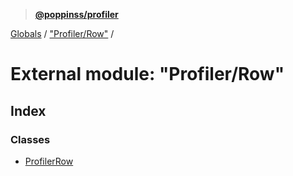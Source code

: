 > **[@poppinss/profiler](../README.md)**

[Globals](../README.md) / ["Profiler/Row"](_profiler_row_.md) /

# External module: "Profiler/Row"

## Index

### Classes

* [ProfilerRow](../classes/_profiler_row_.profilerrow.md)